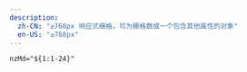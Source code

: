 ```yaml
---
description:
  zh-CN: "≥768px 响应式栅格，可为栅格数或一个包含其他属性的对象"
  en-US: "≥768px"
---
```


```html
nzMd="${1:1-24}"
```
